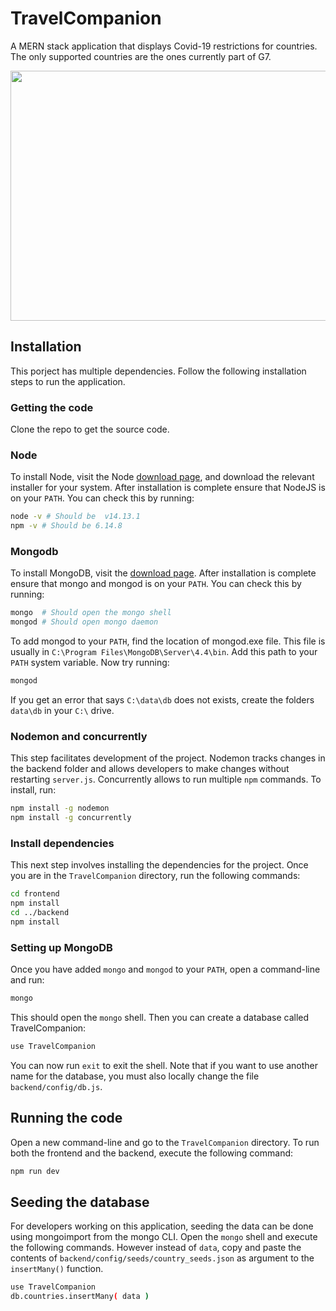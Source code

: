 # TravelCompanion
A MERN stack application that displays Covid-19 restrictions for countries. The only supported countries are the ones currently part of G7.
<p align="center">
  <img width="600" height="400" src="https://user-images.githubusercontent.com/48580919/115976260-17bed280-a53a-11eb-84dd-563c3208923b.png">
</p>

## Installation
This porject has multiple dependencies. Follow the following installation steps to run the application.

### Getting the code
Clone the repo to get the source code.

### Node
To install Node, visit the Node [download page](https://nodejs.org/en/download/), and download the relevant installer for your system.
After installation is complete ensure that NodeJS is on your `PATH`. You can check this by running:
```bash
node -v # Should be  v14.13.1
npm -v # Should be 6.14.8
```

### Mongodb
To install MongoDB, visit the [download page](https://docs.mongodb.com/manual/administration/install-community/).
After installation is complete ensure that mongo and mongod is on your `PATH`. You can check this by running:
```bash
mongo  # Should open the mongo shell
mongod # Should open mongo daemon
```
To add mongod to your `PATH`, find the location of mongod.exe file. This file is usually in `C:\Program Files\MongoDB\Server\4.4\bin`. Add this path to your `PATH` system variable. Now try running:
```bash
mongod
```

If you get an error that says `C:\data\db` does not exists, create the folders `data\db` in your `C:\` drive.

### Nodemon and concurrently
This step facilitates development of the project. Nodemon tracks changes in the backend folder and allows developers to make changes without restarting `server.js`. Concurrently allows to run multiple `npm` commands. To install, run:
```bash
npm install -g nodemon
npm install -g concurrently
```

### Install dependencies
This next step involves installing the dependencies for the project. Once you are in the `TravelCompanion` directory, run the following commands:
```bash
cd frontend
npm install
cd ../backend
npm install
```

### Setting up MongoDB

Once you have added `mongo` and `mongod` to your `PATH`, open a command-line and run:
```bash
mongo
```
This should open the `mongo` shell. Then you can create a database called TravelCompanion:
```bash
use TravelCompanion
````
You can now run `exit` to exit the shell. Note that if you want to use another name for the database, you must also locally change the file `backend/config/db.js`.

## Running the code
Open a new command-line and go to the `TravelCompanion` directory. To run both the frontend and the backend, execute the following command:
```bash
npm run dev
````

## Seeding the database
For developers working on this application, seeding the data can be done using mongoimport from the mongo CLI. Open the `mongo` shell and execute the following commands. However instead of `data`, copy and paste the contents of `backend/config/seeds/country_seeds.json` as argument to the `insertMany()` function.
```bash
use TravelCompanion
db.countries.insertMany( data )
````
